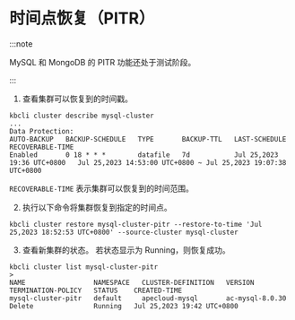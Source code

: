 # 时间点恢复（PITR）
:::note

MySQL 和 MongoDB 的 PITR 功能还处于测试阶段。

:::

1. 查看集群可以恢复到的时间戳。
```
kbcli cluster describe mysql-cluster
...
Data Protection:
AUTO-BACKUP   BACKUP-SCHEDULE   TYPE       BACKUP-TTL   LAST-SCHEDULE                RECOVERABLE-TIME
Enabled       0 18 * * *        datafile   7d           Jul 25,2023 19:36 UTC+0800   Jul 25,2023 14:53:00 UTC+0800 ~ Jul 25,2023 19:07:38 UTC+0800
 ```
   `RECOVERABLE-TIME` 表示集群可以恢复到的时间范围。

2. 执行以下命令将集群恢复到指定的时间点。
```
kbcli cluster restore mysql-cluster-pitr --restore-to-time 'Jul 25,2023 18:52:53 UTC+0800' --source-cluster mysql-cluster
```
3. 查看新集群的状态。
若状态显示为 Running，则恢复成功。
```
kbcli cluster list mysql-cluster-pitr
>
NAME                 NAMESPACE   CLUSTER-DEFINITION   VERSION           TERMINATION-POLICY   STATUS    CREATED-TIME
mysql-cluster-pitr   default     apecloud-mysql       ac-mysql-8.0.30   Delete               Running   Jul 25,2023 19:42 UTC+0800
```
